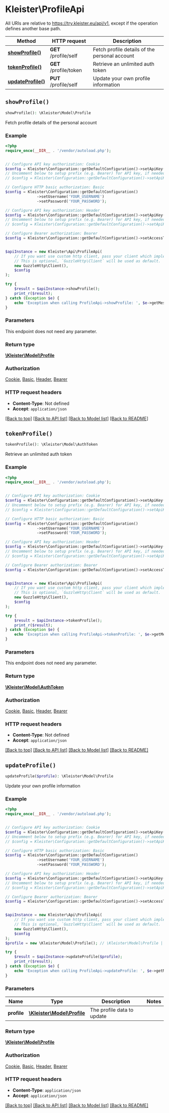 # Kleister\ProfileApi

All URIs are relative to https://try.kleister.eu/api/v1, except if the operation defines another base path.

| Method | HTTP request | Description |
| ------------- | ------------- | ------------- |
| [**showProfile()**](ProfileApi.md#showProfile) | **GET** /profile/self | Fetch profile details of the personal account |
| [**tokenProfile()**](ProfileApi.md#tokenProfile) | **GET** /profile/token | Retrieve an unlimited auth token |
| [**updateProfile()**](ProfileApi.md#updateProfile) | **PUT** /profile/self | Update your own profile information |


## `showProfile()`

```php
showProfile(): \Kleister\Model\Profile
```

Fetch profile details of the personal account

### Example

```php
<?php
require_once(__DIR__ . '/vendor/autoload.php');


// Configure API key authorization: Cookie
$config = Kleister\Configuration::getDefaultConfiguration()->setApiKey('Cookie', 'YOUR_API_KEY');
// Uncomment below to setup prefix (e.g. Bearer) for API key, if needed
// $config = Kleister\Configuration::getDefaultConfiguration()->setApiKeyPrefix('Cookie', 'Bearer');

// Configure HTTP basic authorization: Basic
$config = Kleister\Configuration::getDefaultConfiguration()
              ->setUsername('YOUR_USERNAME')
              ->setPassword('YOUR_PASSWORD');

// Configure API key authorization: Header
$config = Kleister\Configuration::getDefaultConfiguration()->setApiKey('X-API-Key', 'YOUR_API_KEY');
// Uncomment below to setup prefix (e.g. Bearer) for API key, if needed
// $config = Kleister\Configuration::getDefaultConfiguration()->setApiKeyPrefix('X-API-Key', 'Bearer');

// Configure Bearer authorization: Bearer
$config = Kleister\Configuration::getDefaultConfiguration()->setAccessToken('YOUR_ACCESS_TOKEN');


$apiInstance = new Kleister\Api\ProfileApi(
    // If you want use custom http client, pass your client which implements `GuzzleHttp\ClientInterface`.
    // This is optional, `GuzzleHttp\Client` will be used as default.
    new GuzzleHttp\Client(),
    $config
);

try {
    $result = $apiInstance->showProfile();
    print_r($result);
} catch (Exception $e) {
    echo 'Exception when calling ProfileApi->showProfile: ', $e->getMessage(), PHP_EOL;
}
```

### Parameters

This endpoint does not need any parameter.

### Return type

[**\Kleister\Model\Profile**](../Model/Profile.md)

### Authorization

[Cookie](../../README.md#Cookie), [Basic](../../README.md#Basic), [Header](../../README.md#Header), [Bearer](../../README.md#Bearer)

### HTTP request headers

- **Content-Type**: Not defined
- **Accept**: `application/json`

[[Back to top]](#) [[Back to API list]](../../README.md#endpoints)
[[Back to Model list]](../../README.md#models)
[[Back to README]](../../README.md)

## `tokenProfile()`

```php
tokenProfile(): \Kleister\Model\AuthToken
```

Retrieve an unlimited auth token

### Example

```php
<?php
require_once(__DIR__ . '/vendor/autoload.php');


// Configure API key authorization: Cookie
$config = Kleister\Configuration::getDefaultConfiguration()->setApiKey('Cookie', 'YOUR_API_KEY');
// Uncomment below to setup prefix (e.g. Bearer) for API key, if needed
// $config = Kleister\Configuration::getDefaultConfiguration()->setApiKeyPrefix('Cookie', 'Bearer');

// Configure HTTP basic authorization: Basic
$config = Kleister\Configuration::getDefaultConfiguration()
              ->setUsername('YOUR_USERNAME')
              ->setPassword('YOUR_PASSWORD');

// Configure API key authorization: Header
$config = Kleister\Configuration::getDefaultConfiguration()->setApiKey('X-API-Key', 'YOUR_API_KEY');
// Uncomment below to setup prefix (e.g. Bearer) for API key, if needed
// $config = Kleister\Configuration::getDefaultConfiguration()->setApiKeyPrefix('X-API-Key', 'Bearer');

// Configure Bearer authorization: Bearer
$config = Kleister\Configuration::getDefaultConfiguration()->setAccessToken('YOUR_ACCESS_TOKEN');


$apiInstance = new Kleister\Api\ProfileApi(
    // If you want use custom http client, pass your client which implements `GuzzleHttp\ClientInterface`.
    // This is optional, `GuzzleHttp\Client` will be used as default.
    new GuzzleHttp\Client(),
    $config
);

try {
    $result = $apiInstance->tokenProfile();
    print_r($result);
} catch (Exception $e) {
    echo 'Exception when calling ProfileApi->tokenProfile: ', $e->getMessage(), PHP_EOL;
}
```

### Parameters

This endpoint does not need any parameter.

### Return type

[**\Kleister\Model\AuthToken**](../Model/AuthToken.md)

### Authorization

[Cookie](../../README.md#Cookie), [Basic](../../README.md#Basic), [Header](../../README.md#Header), [Bearer](../../README.md#Bearer)

### HTTP request headers

- **Content-Type**: Not defined
- **Accept**: `application/json`

[[Back to top]](#) [[Back to API list]](../../README.md#endpoints)
[[Back to Model list]](../../README.md#models)
[[Back to README]](../../README.md)

## `updateProfile()`

```php
updateProfile($profile): \Kleister\Model\Profile
```

Update your own profile information

### Example

```php
<?php
require_once(__DIR__ . '/vendor/autoload.php');


// Configure API key authorization: Cookie
$config = Kleister\Configuration::getDefaultConfiguration()->setApiKey('Cookie', 'YOUR_API_KEY');
// Uncomment below to setup prefix (e.g. Bearer) for API key, if needed
// $config = Kleister\Configuration::getDefaultConfiguration()->setApiKeyPrefix('Cookie', 'Bearer');

// Configure HTTP basic authorization: Basic
$config = Kleister\Configuration::getDefaultConfiguration()
              ->setUsername('YOUR_USERNAME')
              ->setPassword('YOUR_PASSWORD');

// Configure API key authorization: Header
$config = Kleister\Configuration::getDefaultConfiguration()->setApiKey('X-API-Key', 'YOUR_API_KEY');
// Uncomment below to setup prefix (e.g. Bearer) for API key, if needed
// $config = Kleister\Configuration::getDefaultConfiguration()->setApiKeyPrefix('X-API-Key', 'Bearer');

// Configure Bearer authorization: Bearer
$config = Kleister\Configuration::getDefaultConfiguration()->setAccessToken('YOUR_ACCESS_TOKEN');


$apiInstance = new Kleister\Api\ProfileApi(
    // If you want use custom http client, pass your client which implements `GuzzleHttp\ClientInterface`.
    // This is optional, `GuzzleHttp\Client` will be used as default.
    new GuzzleHttp\Client(),
    $config
);
$profile = new \Kleister\Model\Profile(); // \Kleister\Model\Profile | The profile data to update

try {
    $result = $apiInstance->updateProfile($profile);
    print_r($result);
} catch (Exception $e) {
    echo 'Exception when calling ProfileApi->updateProfile: ', $e->getMessage(), PHP_EOL;
}
```

### Parameters

| Name | Type | Description  | Notes |
| ------------- | ------------- | ------------- | ------------- |
| **profile** | [**\Kleister\Model\Profile**](../Model/Profile.md)| The profile data to update | |

### Return type

[**\Kleister\Model\Profile**](../Model/Profile.md)

### Authorization

[Cookie](../../README.md#Cookie), [Basic](../../README.md#Basic), [Header](../../README.md#Header), [Bearer](../../README.md#Bearer)

### HTTP request headers

- **Content-Type**: `application/json`
- **Accept**: `application/json`

[[Back to top]](#) [[Back to API list]](../../README.md#endpoints)
[[Back to Model list]](../../README.md#models)
[[Back to README]](../../README.md)
